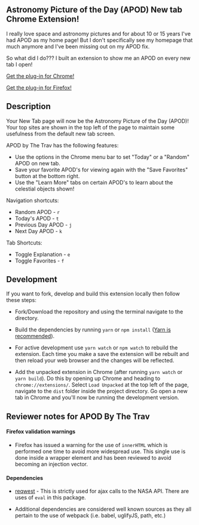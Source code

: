 ## Astronomy Picture of the Day (APOD) New tab Chrome Extension!

I really love space and astronomy pictures and for about 10 or 15 years I've had APOD as my home page! But I don't specifically see my homepage that much anymore and I've been missing out on my APOD fix.

So what did I do??? I built an extension to show me an APOD on every new tab I open!

[Get the plug-in for Chrome!](https://chrome.google.com/webstore/detail/apod-by-the-trav/aedpginojmhafbemcoelnppdcmlfjcdj)

[Get the plug-in for Firefox!](https://addons.mozilla.org/en-US/firefox/addon/apod-by-the-trav/)

## Description

Your New Tab page will now be the Astronomy Picture of the Day (APOD)! Your top sites are shown in the top left of the page to maintain some usefulness from the default new tab screen.

APOD by The Trav has the following features:
* Use the options in the Chrome menu bar to set "Today" or a "Random" APOD on new tab.
* Save your favorite APOD's for viewing again with the "Save Favorites" button at the bottom right.
* Use the "Learn More" tabs on certain APOD's to learn about the celestial objects shown!

Navigation shortcuts:
* Random APOD - `r`
* Today's APOD - `t`
* Previous Day APOD - `j`
* Next Day APOD - `k`

Tab Shortcuts:
* Toggle Explanation - `e`
* Toggle Favorites - `f`

## Development

If you want to fork, develop and build this extension locally then follow these steps:

* Fork/Download the repository and using the terminal navigate to the directory.

* Build the dependencies by running `yarn` or `npm install` ([Yarn is recommended](https://yarnpkg.com/en/)).

* For active development use `yarn watch` or `npm watch` to rebuild the extension. Each time you make a save the extension will be rebuilt and then reload your web browser and the changes will be reflected.

* Add the unpacked extension in Chrome (after running `yarn watch` or `yarn build`). Do this by opening up Chrome and heading to `chrome://extensions/`. Select `Load Unpacked` at the top left of the page, navigate to the `dist` folder inside the project directory. Go open a new tab in Chrome and you'll now be running the development version.

## Reviewer notes for APOD By The Trav

#### Firefox validation warnings

- Firefox has issued a warning for the use of `innerHTML` which is performed one time to avoid more widespread use. This single use
is done inside a wrapper element and has been reviewed to avoid becoming an injection vector.

#### Dependencies

- [reqwest](https://github.com/ded/reqwest) - This is strictly used for ajax calls to the NASA API. There are uses of `eval` in this package.

- Additional dependencies are considered well known sources as they all pertain to the use of webpack (i.e. babel, uglifyJS, path, etc.)
